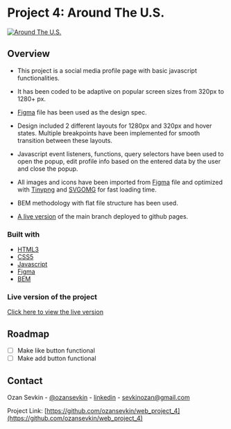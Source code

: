 # Project 4: Around The U.S.

[![Around The U.S.][product-screenshot]](https://ozansevkin.github.io/web_project_4/)

## Overview

- This project is a social media profile page with basic javascript functionalities.

- It has been coded to be adaptive on popular screen sizes from 320px to 1280+ px.

- [Figma](https://www.figma.com/file/SurN1jaeEQIhuZEDMhmWWf/Sprint-4-Around-The-U.S.-desktop-mobile?node-id=0%3A1) file has been used as the design spec.

- Design included 2 different layouts for 1280px and 320px and hover states. Multiple breakpoints have been implemented for smooth transition between these layouts.

- Javascript event listeners, functions, query selectors have been used to open the popup, edit profile info based on the entered data by the user and close the popup.

- All images and icons have been imported from [Figma](https://www.figma.com/file/SurN1jaeEQIhuZEDMhmWWf/Sprint-4-Around-The-U.S.-desktop-mobile?node-id=0%3A1) file and optimized with [Tinypng](https://tinypng.com/) and [SVGOMG](https://jakearchibald.github.io/svgomg/) for fast loading time.

- BEM methodology with flat file structure has been used.

- [A live version](https://ozansevkin.github.io/web_project_4/) of the main branch deployed to github pages.

### Built with

- [HTML3](https://www.w3.org/standards/webdesign/htmlcss)
- [CSS5](https://www.w3.org/standards/webdesign/htmlcss)
- [Javascript](https://developer.mozilla.org/en-US/docs/Web/JavaScript)
- [Figma](https://www.figma.com)
- [BEM](http://getbem.com/)

### Live version of the project

[Click here to view the live version](https://ozansevkin.github.io/web_project_4/)

## Roadmap

- [ ] Make like button functional
- [ ] Make add button functional

## Contact

Ozan Sevkin - [@ozansevkin](https://twitter.com/ozansevkin) - [linkedin] - sevkinozan@gmail.com

Project Link: [https://github.com/ozansevkin/web_project_4](https://github.com/ozansevkin/web_project_4)

<!-- MARKDOWN LINKS & IMAGES -->

[linkedin]: https://linkedin.com/in/ozansevkin
[product-screenshot]: https://i.ibb.co/44N6SBg/screencapture-127-0-0-1-5500-index-html-2022-05-01-10-43-56.png
